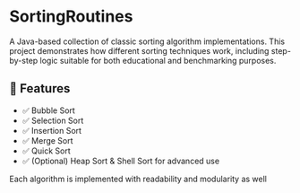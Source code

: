  # SortingRoutines

A Java-based collection of classic sorting algorithm implementations. This project demonstrates how different sorting techniques work, including step-by-step logic suitable for both educational and benchmarking purposes.
  
## 🚀 Features 
 
- ✅ Bubble Sort
- ✅ Selection Sort
- ✅ Insertion Sort
- ✅ Merge Sort 
- ✅ Quick Sort
- ✅ (Optional) Heap Sort & Shell Sort for advanced use   
  
Each algorithm is implemented with readability and modularity as well     
    
 
     
    
     
  
 
     
  
   
 
